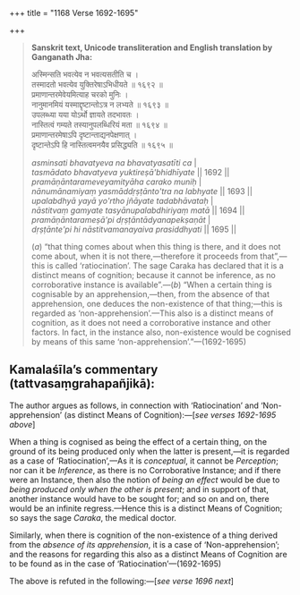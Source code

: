 +++
title = "1168 Verse 1692-1695"

+++
> **Sanskrit text, Unicode transliteration and English translation by Ganganath Jha:** 
>
> अस्मिन्सति भवत्येव न भवत्यसतीति च ।  
> तस्मादतो भवत्येव युक्तिरेषाऽभिधीयते ॥ १६९२ ॥  
> प्रमाणान्तरमेवेयमित्याह चरको मुनिः ।  
> नानुमानमियं यस्माद्दृष्टान्तोऽत्र न लभ्यते ॥ १६९३ ॥  
> उपलब्ध्या यया योऽर्थो ज्ञायते तदभावतः ।  
> नास्तित्वं गम्यते तस्यानुपलब्धिरियं मता ॥ १६९४ ॥  
> प्रमाणान्तरमेषाऽपि दृष्टान्ताद्यनपेक्षणात् ।  
> दृष्टान्तेऽपि हि नास्तित्वमनयैव प्रसिद्ध्यति ॥ १६९५ ॥ 
>
> *asminsati bhavatyeva na bhavatyasatīti ca* \|  
> *tasmādato bhavatyeva yuktireṣā'bhidhīyate* \|\| 1692 \|\|  
> *pramāṇāntarameveyamityāha carako muniḥ* \|  
> *nānumānamiyaṃ yasmāddṛṣṭānto'tra na labhyate* \|\| 1693 \|\|  
> *upalabdhyā yayā yo'rtho jñāyate tadabhāvataḥ* \|  
> *nāstitvaṃ gamyate tasyānupalabdhiriyaṃ matā* \|\| 1694 \|\|  
> *pramāṇāntarameṣā'pi dṛṣṭāntādyanapekṣaṇāt* \|  
> *dṛṣṭānte'pi hi nāstitvamanayaiva prasiddhyati* \|\| 1695 \|\| 
>
> (*a*) “that thing comes about when this thing is there, and it does not come about, when it is not there,—therefore it proceeds from that”,—this is called ‘ratiocination’. The sage Caraka has declared that it is a distinct means of cognition; because it cannot be inference, as no corroborative instance is available”.—(*b*) “When a certain thing is cognisable by an apprehension,—then, from the absence of that apprehension, one deduces the non-existence of that thing;—this is regarded as ‘non-apprehension’.—This also is a distinct means of cognition, as it does not need a corroborative instance and other factors. In fact, in the instance also, non-existence would be cognised by means of this same ‘non-apprehension’.”—(1692-1695)



## Kamalaśīla’s commentary (tattvasaṃgrahapañjikā):

The author argues as follows, in connection with ‘Ratiocination’ and ‘Non-apprehension’ (as distinct Means of Cognition):—[*see verses 1692-1695 above*]

When a thing is cognised as being the effect of a certain thing, on the ground of its being produced only when the latter is present,—it is regarded as a case of ‘Ratiocination’,—As it is *conceptual*, it cannot be *Perception*; nor can it be *Inference*, as there is no Corroborative Instance; and if there were an Instance, then also the notion of *being an effect* would be due to *being produced only when the other is present*; and in support of that, another instance would have to be sought for; and so on and on, there would be an infinite regress.—Hence this is a distinct Means of Cognition; so says the sage *Caraka*, the medical doctor.

Similarly, when there is cognition of the non-existence of a thing derived from the *absence of its apprehension*, it is a case of ‘Non-apprehension’; and the reasons for regarding this also as a distinct Means of Cognition are to be found as in the case of ‘Ratiocination’—(1692-1695)

The above is refuted in the following:—[*see verse 1696 next*]


